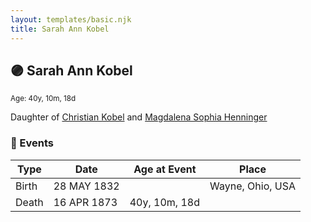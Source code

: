 ```yaml
---
layout: templates/basic.njk
title: Sarah Ann Kobel
---
```

## 🟣 Sarah Ann Kobel
<small>Age: 40y, 10m, 18d</small>

Daughter of [Christian Kobel](/people/1/17423128) and [Magdalena Sophia Henninger](/people/6/64241610)

### 📆 Events

Type | Date | Age at Event | Place
------ | ------ | ------ | ------
Birth | 28 MAY 1832 |  | Wayne, Ohio, USA
Death | 16 APR 1873 | 40y, 10m, 18d |
